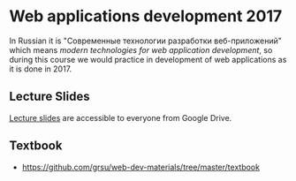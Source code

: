 # Web applications development 2017

In Russian it is "Современные технологии разработки веб-приложений" which means
_modern technologies for web application development_, so during this course we
would practice in development of web applications as it is done in 2017.

## Lecture Slides

[Lecture slides][] are accessible to everyone from Google Drive.

[Lecture Slides]: https://drive.google.com/folderview?id=0B3ITOCI-O3udSjhLcUNhSWc5MkE&usp=sharing

## Textbook

- https://github.com/grsu/web-dev-materials/tree/master/textbook
